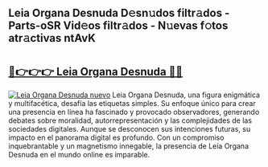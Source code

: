 ## Leia Organa Desnuda D𝚎sn𝚞dos filtr𝚊dos - Parts-oSR Vid𝚎os filtr𝚊dos - N𝚞evas f𝚘tos atr𝚊ctivas ntAvK

# <h2><a href="http://mb0ue4.tromn.icu/?c=Leia+Organa+Desnuda">🔗👉👉👉 Leia Organa Desnuda 🔗🔗</a></h2>

[![Leia Organa Desnuda nuevo](https://i.imgur.com/pEAQMta.gif)](http://mb0ue4.tromn.icu/?c=Leia+Organa+Desnuda)
Leia Organa Desnuda, una figura enigmática y multifacética, desafía las etiquetas simples. Su enfoque único para crear una presencia en línea ha fascinado y provocado observadores, generando debates sobre moralidad, autorrepresentación y las complejidades de las sociedades digitales. Aunque se desconocen sus intenciones futuras, su impacto en el panorama digital es profundo. Con un compromiso inquebrantable y un magnetismo innegable, la presencia de Leia Organa Desnuda en el mundo online es imparable.
